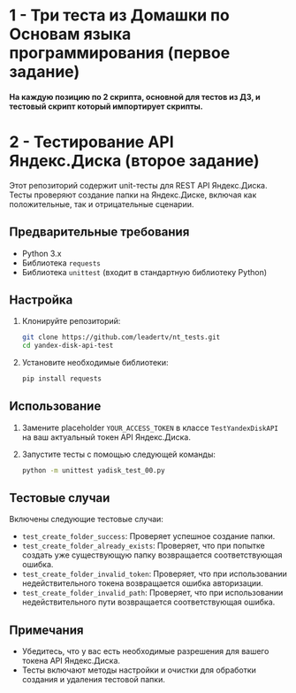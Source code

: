 # 1 - Три теста из Домашки по Основам языка программирования (первое задание)
#### На каждую позицию по 2 скрипта, основной для тестов из ДЗ, и тестовый скрипт который импортирует скрипты.

# 2 - Тестирование API Яндекс.Диска (второе задание)

Этот репозиторий содержит unit-тесты для REST API Яндекс.Диска. Тесты проверяют создание папки на Яндекс.Диске, включая как положительные, так и отрицательные сценарии.

## Предварительные требования

- Python 3.x
- Библиотека `requests`
- Библиотека `unittest` (входит в стандартную библиотеку Python)

## Настройка

1. Клонируйте репозиторий:
    ```bash
    git clone https://github.com/leadertv/nt_tests.git
    cd yandex-disk-api-test
    ```

2. Установите необходимые библиотеки:
    ```bash
    pip install requests
    ```

## Использование

1. Замените placeholder `YOUR_ACCESS_TOKEN` в классе `TestYandexDiskAPI` на ваш актуальный токен API Яндекс.Диска.

2. Запустите тесты с помощью следующей команды:
    ```bash
    python -m unittest yadisk_test_00.py
    ```

## Тестовые случаи

Включены следующие тестовые случаи:

- `test_create_folder_success`: Проверяет успешное создание папки.
- `test_create_folder_already_exists`: Проверяет, что при попытке создать уже существующую папку возвращается соответствующая ошибка.
- `test_create_folder_invalid_token`: Проверяет, что при использовании недействительного токена возвращается ошибка авторизации.
- `test_create_folder_invalid_path`: Проверяет, что при использовании недействительного пути возвращается соответствующая ошибка.

## Примечания

- Убедитесь, что у вас есть необходимые разрешения для вашего токена API Яндекс.Диска.
- Тесты включают методы настройки и очистки для обработки создания и удаления тестовой папки.

